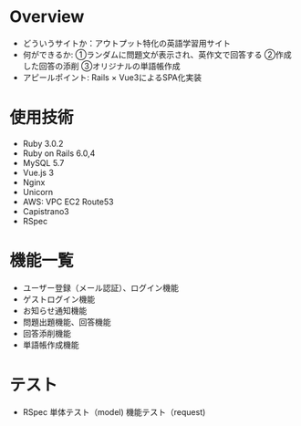 # Overview

* どういうサイトか：アウトプット特化の英語学習用サイト
* 何ができるか: ①ランダムに問題文が表示され、英作文で回答する
②作成した回答の添削
③オリジナルの単語帳作成
* アピールポイント: Rails × Vue3によるSPA化実装

# 使用技術

* Ruby 3.0.2
* Ruby on Rails 6.0,4
* MySQL 5.7
* Vue.js 3
* Nginx
* Unicorn
* AWS:
    VPC
    EC2
    Route53
* Capistrano3
* RSpec

# 機能一覧
* ユーザー登録（メール認証）、ログイン機能
* ゲストログイン機能
* お知らせ通知機能
* 問題出題機能、回答機能
* 回答添削機能
* 単語帳作成機能

# テスト

* RSpec 単体テスト（model)
        機能テスト（request)

